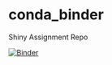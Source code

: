 # conda_binder
Shiny Assignment Repo

[![Binder](https://mybinder.org/badge_logo.svg)](https://mybinder.org/v2/gh/Townsend861/Conda_binder_MF.git/HEAD)
